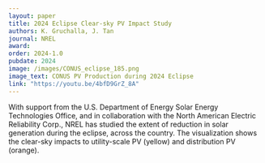 ```yaml
---
layout: paper
title: 2024 Eclipse Clear-sky PV Impact Study
authors: K. Gruchalla, J. Tan
journal: NREL
award: 
order: 2024-1.0
pubdate: 2024
image: /images/CONUS_eclipse_185.png
image_text: CONUS PV Production during 2024 Eclipse
link: "https://youtu.be/4bfD9GrZ_8A"
---
```

With support from the U.S. Department of Energy Solar Energy Technologies Office, and in collaboration with the North American Electric Reliability Corp., NREL has studied the extent of reduction in solar generation during the eclipse, across the country. The visualization shows the clear-sky impacts to utility-scale PV (yellow) and distribution PV (orange).
